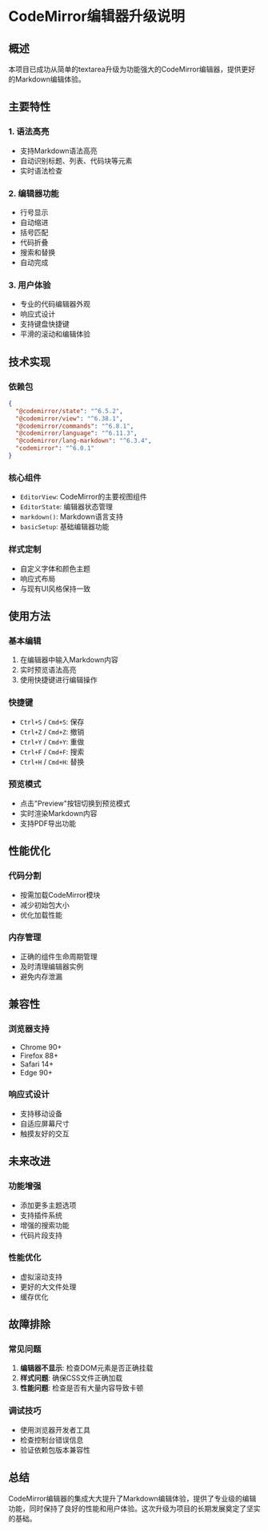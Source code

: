 # CodeMirror编辑器升级说明

## 概述
本项目已成功从简单的textarea升级为功能强大的CodeMirror编辑器，提供更好的Markdown编辑体验。

## 主要特性

### 1. 语法高亮
- 支持Markdown语法高亮
- 自动识别标题、列表、代码块等元素
- 实时语法检查

### 2. 编辑器功能
- 行号显示
- 自动缩进
- 括号匹配
- 代码折叠
- 搜索和替换
- 自动完成

### 3. 用户体验
- 专业的代码编辑器外观
- 响应式设计
- 支持键盘快捷键
- 平滑的滚动和编辑体验

## 技术实现

### 依赖包
```json
{
  "@codemirror/state": "^6.5.2",
  "@codemirror/view": "^6.38.1", 
  "@codemirror/commands": "^6.8.1",
  "@codemirror/language": "^6.11.3",
  "@codemirror/lang-markdown": "^6.3.4",
  "codemirror": "^6.0.1"
}
```

### 核心组件
- `EditorView`: CodeMirror的主要视图组件
- `EditorState`: 编辑器状态管理
- `markdown()`: Markdown语言支持
- `basicSetup`: 基础编辑器功能

### 样式定制
- 自定义字体和颜色主题
- 响应式布局
- 与现有UI风格保持一致

## 使用方法

### 基本编辑
1. 在编辑器中输入Markdown内容
2. 实时预览语法高亮
3. 使用快捷键进行编辑操作

### 快捷键
- `Ctrl+S` / `Cmd+S`: 保存
- `Ctrl+Z` / `Cmd+Z`: 撤销
- `Ctrl+Y` / `Cmd+Y`: 重做
- `Ctrl+F` / `Cmd+F`: 搜索
- `Ctrl+H` / `Cmd+H`: 替换

### 预览模式
- 点击"Preview"按钮切换到预览模式
- 实时渲染Markdown内容
- 支持PDF导出功能

## 性能优化

### 代码分割
- 按需加载CodeMirror模块
- 减少初始包大小
- 优化加载性能

### 内存管理
- 正确的组件生命周期管理
- 及时清理编辑器实例
- 避免内存泄漏

## 兼容性

### 浏览器支持
- Chrome 90+
- Firefox 88+
- Safari 14+
- Edge 90+

### 响应式设计
- 支持移动设备
- 自适应屏幕尺寸
- 触摸友好的交互

## 未来改进

### 功能增强
- 添加更多主题选项
- 支持插件系统
- 增强的搜索功能
- 代码片段支持

### 性能优化
- 虚拟滚动支持
- 更好的大文件处理
- 缓存优化

## 故障排除

### 常见问题
1. **编辑器不显示**: 检查DOM元素是否正确挂载
2. **样式问题**: 确保CSS文件正确加载
3. **性能问题**: 检查是否有大量内容导致卡顿

### 调试技巧
- 使用浏览器开发者工具
- 检查控制台错误信息
- 验证依赖包版本兼容性

## 总结

CodeMirror编辑器的集成大大提升了Markdown编辑体验，提供了专业级的编辑功能，同时保持了良好的性能和用户体验。这次升级为项目的长期发展奠定了坚实的基础。
